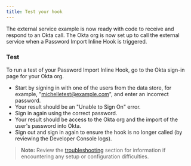 ```yaml
---
title: Test your hook
---
```

The external service example is now ready with code to receive and respond to an Okta call. The Okta org is now set up to call the external service when a Password Import Inline Hook is triggered.

### Test

To run a test of your Password Import Inline Hook, go to the Okta sign-in page for your Okta org.

- Start by signing in with one of the users from the data store, for example, "michelletest@example.com", and enter an incorrect password.
- Your result should be an "Unable to Sign On" error.
- Sign in again using the correct password.
- Your result should be access to the Okta org and the import of the user's password into Okta.
- Sign out and sign in again to ensure the hook is no longer called (by reviewing the Developer Console logs).

> **Note:** Review the [troubleshooting](/docs/guides/common-hook-set-up-steps/troubleshooting) section for information if encountering any setup or configuration difficulties.